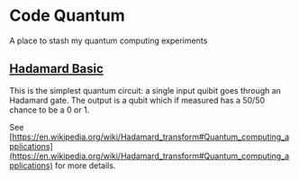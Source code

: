 # Code Quantum

A place to stash my quantum computing experiments

## [Hadamard Basic](Hadamard%20Basic.qasm)

This is the simplest quantum circuit: a single input quibit goes through an Hadamard gate. The output is a qubit which if measured has a 50/50 chance to be a 0 or 1.

See [https://en.wikipedia.org/wiki/Hadamard_transform#Quantum_computing_applications](https://en.wikipedia.org/wiki/Hadamard_transform#Quantum_computing_applications)
for more details.
